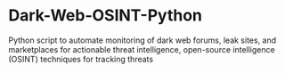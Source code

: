 # Dark-Web-OSINT-Python
Python script to automate monitoring of dark web forums, leak sites, and marketplaces for actionable threat intelligence, open-source intelligence (OSINT) techniques for tracking threats
